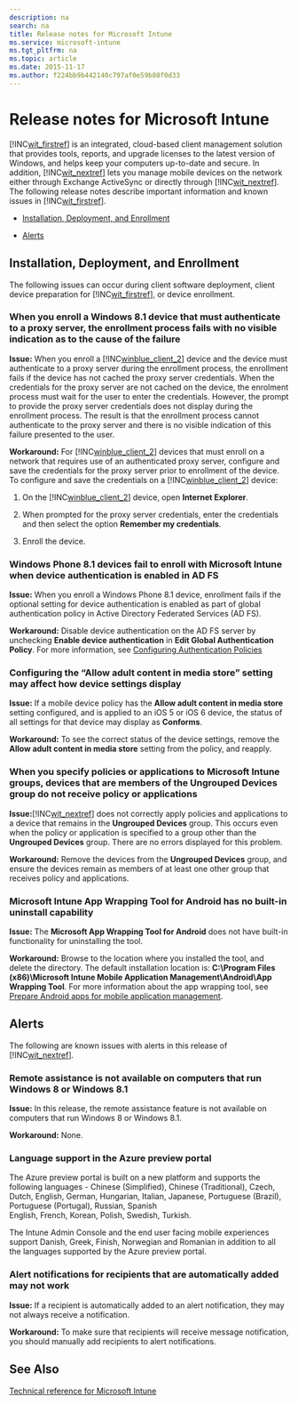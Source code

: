 ```yaml
---
description: na
search: na
title: Release notes for Microsoft Intune
ms.service: microsoft-intune
ms.tgt_pltfrm: na
ms.topic: article
ms.date: 2015-11-17
ms.author: f224bb9b442140c797af0e59b80f0d33
---
```

# Release notes for Microsoft Intune
[!INC[wit_firstref](../Token/wit_firstref_md.md)] is an integrated, cloud-based client management solution that provides tools, reports, and upgrade licenses to the latest version of Windows, and helps keep your computers up-to-date and secure. In addition, [!INC[wit_nextref](../Token/wit_nextref_md.md)] lets you manage mobile devices on the network either through Exchange ActiveSync or directly through [!INC[wit_nextref](../Token/wit_nextref_md.md)]. The following release notes describe important information and known issues in [!INC[wit_firstref](../Token/wit_firstref_md.md)].

- [Installation, Deployment, and Enrollment](../Topic/Release_notes_for_Microsoft_Intune.md#BKMK_WitRelnoteInstall)

- [Alerts](../Topic/Release_notes_for_Microsoft_Intune.md#BKMK_WitRelnoteAlerts)

## <a name="BKMK_WitRelnoteInstall"></a>Installation, Deployment, and Enrollment
The following issues can occur during client software deployment, client device preparation for [!INC[wit_firstref](../Token/wit_firstref_md.md)], or device enrollment.

### When you enroll a Windows 8.1 device that must authenticate to a proxy server, the enrollment process fails with no visible indication as to the cause of the failure
**Issue:** When you enroll a [!INC[winblue_client_2](../Token/winblue_client_2_md.md)] device and the device must authenticate to a proxy server during the enrollment process, the enrollment fails if the device has not cached the proxy server credentials. When the credentials for the proxy server are not cached on the device, the enrolment process must wait for the user to enter the credentials. However, the prompt to provide the proxy server credentials does not display during the enrollment process. The result is that the enrollment process cannot authenticate to the proxy server and there is no visible indication of this failure presented to the user.

**Workaround:** For [!INC[winblue_client_2](../Token/winblue_client_2_md.md)] devices that must enroll on a network that requires use of an authenticated proxy server, configure and save the credentials for the proxy server prior to enrollment of the device. To configure and save the credentials on a [!INC[winblue_client_2](../Token/winblue_client_2_md.md)] device:

1. On the [!INC[winblue_client_2](../Token/winblue_client_2_md.md)] device, open **Internet Explorer**.

2. When prompted for the proxy server credentials, enter the credentials and then select the option **Remember my credentials**.

3. Enroll the device.

### Windows Phone 8.1 devices fail to enroll with Microsoft Intune when device authentication is enabled in AD FS
**Issue:** When you enroll a Windows Phone 8.1 device, enrollment fails if the optional setting for device authentication is enabled as part of global authentication policy in Active Directory Federated Services (AD FS).

**Workaround:** Disable device authentication on the AD FS server by unchecking **Enable device authentication** in **Edit Global Authentication Policy**. For more information, see [Configuring Authentication Policies](http://technet.microsoft.com/library/dn486781.aspx)

### Configuring the “Allow adult content in media store” setting may affect how device settings display
**Issue:** If a mobile device policy has the **Allow adult content in media store** setting configured, and is applied to an iOS 5 or iOS 6 device, the status of all settings for that device may display as **Conforms**.

**Workaround:** To see the correct status of the device settings, remove the **Allow adult content in media store** setting from the policy, and reapply.

### When you specify policies or applications to Microsoft Intune groups, devices that are members of the Ungrouped Devices group do not receive policy or applications
**Issue:**[!INC[wit_nextref](../Token/wit_nextref_md.md)] does not correctly apply policies and applications to a device that remains in the **Ungrouped Devices** group. This occurs even when the policy or application is specified to a group other than the **Ungrouped Devices** group. There are no errors displayed for this problem.

**Workaround:** Remove the devices from the **Ungrouped Devices** group, and ensure the devices remain as members of at least one other group that receives policy and applications.

### Microsoft Intune App Wrapping Tool for Android has no built-in uninstall capability
**Issue:** The **Microsoft App Wrapping Tool for Android** does not have built-in functionality for uninstalling the tool.

**Workaround:** Browse to the location where you installed the tool, and delete the directory. The default installation location is: **C:\Program Files (x86)\Microsoft Intune Mobile Application Management\Android\App Wrapping Tool**. For more information about the app wrapping tool, see [Prepare Android apps for mobile application management](http://technet.microsoft.com/library/mt147413.aspx).

## <a name="BKMK_WitRelnoteAlerts"></a>Alerts
The following are known issues with alerts in this release of [!INC[wit_nextref](../Token/wit_nextref_md.md)].

### Remote assistance is not available on computers that run Windows 8 or Windows 8.1
**Issue:** In this release, the remote assistance feature is not available on computers that run Windows 8 or Windows 8.1.

**Workaround:** None.

### Language support in the Azure preview portal
The Azure preview portal is built on a new platform and supports the following languages - Chinese (Simplified), Chinese (Traditional), Czech, Dutch, English, German, Hungarian, Italian, Japanese, Portuguese (Brazil), Portuguese (Portugal), Russian, Spanish  
English, French, Korean, Polish, Swedish, Turkish.

The Intune Admin Console and the end user facing mobile experiences support Danish, Greek, Finish, Norwegian and Romanian
in addition to all the languages supported by the Azure preview portal.

### Alert notifications for recipients that are automatically added may not work
**Issue:** If a recipient is automatically added to an alert notification, they may not always receive a notification.

**Workaround:** To make sure that recipients will receive message notification, you should manually add recipients to alert notifications.

## See Also
[Technical reference for Microsoft Intune](../Topic/Technical_reference_for_Microsoft_Intune.md)

